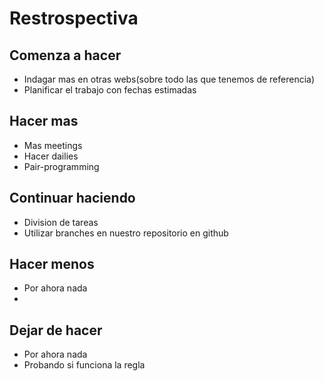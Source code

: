 # Restrospectiva

## Comenza a hacer
-  Indagar mas en otras webs(sobre todo las que tenemos de referencia) 
-  Planificar el trabajo con fechas estimadas
## Hacer mas 
-  Mas meetings
-  Hacer dailies
-  Pair-programming
## Continuar haciendo
-  Division de tareas
-  Utilizar branches en nuestro repositorio en github
## Hacer menos
-  Por ahora nada
-
## Dejar de hacer 
-  Por ahora nada
-  Probando si funciona la regla